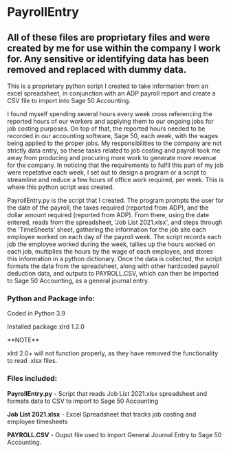 # PayrollEntry
## All of these files are proprietary files and were created by me for use within the company I work for. Any sensitive or identifying data has been removed and replaced with dummy data.

This is a proprietary python script I created to take information from an excel spreadsheet, in conjunction with an ADP payroll report and create a CSV file to import into Sage 50 Accounting.

I found myself spending several hours every week cross referencing the reported hours of our workers and applying them to our ongoing jobs for job costing purposes. On top of that, the reported hours needed to be recorded in our accounting software, Sage 50, each week, with the wages being applied to the proper jobs. My responsibilities to the company are not strictly data entry, so these tasks related to job costing and payroll took me away from producing and procuring more work to generate more revenue for the company. In noticing that the requirements to fulfil this part of my job were repetative each week, I set out to design a program or a script to streamline and reduce a few hours of office work required, per week. This is where this python script was created.

PayrollEntry.py is the script that I created. The program prompts the user for the date of the payroll, the taxes required (reported from ADP), and the dollar amount required (reported from ADP). From there, using the date entered, reads from the spreadsheet, 'Job List 2021.xlsx', and steps through the 'TimeSheets' sheet, gathering the information for the job site each employee worked on each day of the payroll week. The script records each job the employee worked during the week, tallies up the hours worked on each job,  multiplies the hours by the wage of each employee, and stores this information in a python dictionary. Once the data is collected, the script formats the data from the spreadsheet, along with other hardcoded payroll deduction data, and outputs to PAYROLL.CSV, which can then be imported to Sage 50 Accounting, as a general journal entry.

### Python and Package info:

Coded in Python 3.9

Installed package xlrd 1.2.0
<p>**NOTE**</p> xlrd 2.0+ will not function properly, as they have removed the functionality to read .xlsx files.

<br>

### Files included:
<b>PayrollEntry.py</b> - Script that reads Job List 2021.xlsx spreadsheet and formats data to CSV to import to Sage 50 Accounting

<b>Job List 2021.xlsx</b> - Excel Spreadsheet that tracks job costing and employee timesheets

<b>PAYROLL.CSV</b> - Ouput file used to import General Journal Entry to Sage 50 Accounting.
